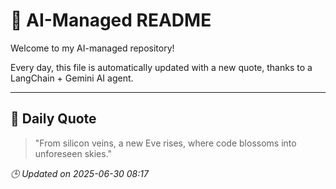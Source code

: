 # 🧠 AI-Managed README

Welcome to my AI-managed repository!

Every day, this file is automatically updated with a new quote, thanks to a LangChain + Gemini AI agent.

---

## 📅 Daily Quote

> "From silicon veins, a new Eve rises,
where code blossoms into unforeseen skies."

*🕒 Updated on 2025-06-30 08:17*